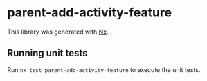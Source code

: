 # parent-add-activity-feature

This library was generated with [Nx](https://nx.dev).

## Running unit tests

Run `nx test parent-add-activity-feature` to execute the unit tests.
